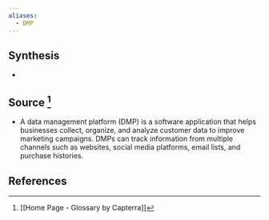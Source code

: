 ```yaml
---
aliases:
  - DMP
---
```

## Synthesis
- 
## Source [^1]
- A data management platform (DMP) is a software application that helps businesses collect, organize, and analyze customer data to improve marketing campaigns. DMPs can track information from multiple channels such as websites, social media platforms, email lists, and purchase histories.
## References

[^1]: [[Home Page - Glossary by Capterra]]